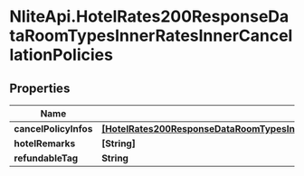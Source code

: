 # NliteApi.HotelRates200ResponseDataRoomTypesInnerRatesInnerCancellationPolicies

## Properties

Name | Type | Description | Notes
------------ | ------------- | ------------- | -------------
**cancelPolicyInfos** | [**[HotelRates200ResponseDataRoomTypesInnerRatesInnerCancellationPoliciesCancelPolicyInfosInner]**](HotelRates200ResponseDataRoomTypesInnerRatesInnerCancellationPoliciesCancelPolicyInfosInner.md) |  | [optional] 
**hotelRemarks** | **[String]** |  | [optional] 
**refundableTag** | **String** |  | [optional] 


